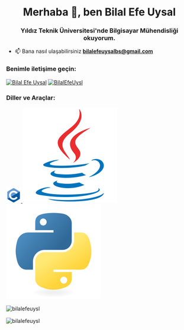 <h1 align="center">Merhaba 👋, ben Bilal Efe Uysal</h1>
<h3 align="center">Yıldız Teknik Üniversitesi'nde Bilgisayar Mühendisliği okuyorum.</h3>

- 📫 Bana nasıl ulaşabilirsiniz **bilalefeuysalbs@gmail.com**

<h3 align="left">Benimle iletişime geçin:</h3>
<p align="left">
<a href="https://www.linkedin.com/in/bilal-efe-uysal-25b66b255/" target="blank"><img align="center" src="https://raw.githubusercontent.com/rahuldkjain/github-profile-readme-generator/master/src/images/icons/Social/linked-in-alt.svg" alt="Bilal Efe Uysal" height="30" width="40" /></a>
<a href="https://instagram.com/bilalefeuysl" target="blank"><img align="center" src="https://raw.githubusercontent.com/rahuldkjain/github-profile-readme-generator/master/src/images/icons/Social/instagram.svg" alt="BilalEfeUysl" height="30" width="40" /></a>
</p>

<h3 align="left">Diller ve Araçlar:</h3>
<p align="left"> <a href="https://www.cprogramming.com/" target="_blank" rel="noreferrer"> <img src="https://raw.githubusercontent.com/devicons/devicon/master/icons/c/c-original.svg" alt="c" width="40" height="40"/> </a> <a href="https://www.java.com" target="_blank" rel="noreferrer"> <img src="https://raw.githubusercontent.com/devicons/devicon/master/icons/java/java-original.svg" alt="java" genişlik="40" yükseklik="40"/> </a> <a href="https://www.python.org" target="_blank" rel="noreferrer"> <img src="https://raw.githubusercontent.com/devicons/devicon/master/icons/python/python-original.svg" alt="python" genişlik="40" yükseklik="40"/> </a> </p>

<p> <img align="center" src="https://github-readme-stats.vercel.app/api?username=bilalefeuysl&show_icons=true&locale=tr" alt="bilalefeuysl" /></p>

<p><img align="center" src="https://github-readme-streak-stats.herokuapp.com/?user=bilalefeuysl&" alt="bilalefeuysl" /></p>
